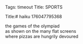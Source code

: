 Tags: timeout
Title: SPORTS
  
Title:# haiku 176047795368
  
the games of the olympiad  
as shown on the many flat screens  
where pizzas are hungrily devoured  
